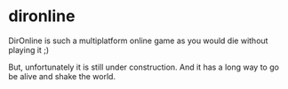 # dironline
DirOnline is such a multiplatform online game as you would die without playing it ;)

But, unfortunately it is still under construction. 
And it has a long way to go be alive and shake the world.
